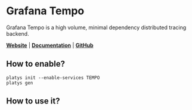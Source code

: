 # Grafana Tempo

Grafana Tempo is a high volume, minimal dependency distributed tracing backend. 

**[Website](https://grafana.com/oss/tempo/)** | **[Documentation](https://grafana.com/docs/tempo/latest/)** | **[GitHub](https://github.com/grafana/tempo)**

## How to enable?

```
platys init --enable-services TEMPO
platys gen
```

## How to use it?

